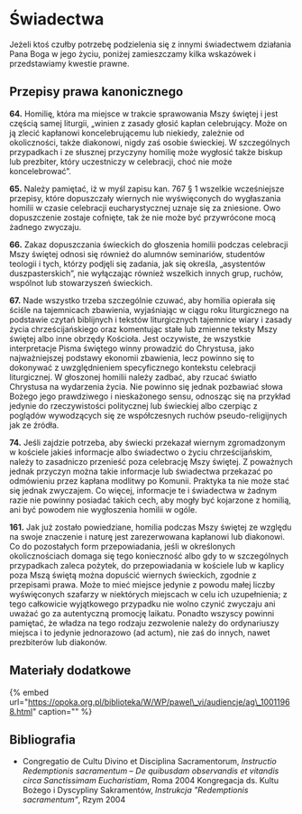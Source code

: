 # Świadectwa

Jeżeli ktoś czułby potrzebę podzielenia się z innymi świadectwem działania Pana Boga w jego życiu, poniżej zamieszczamy kilka wskazówek i przedstawiamy kwestie prawne.

## Przepisy prawa kanonicznego

**64.** Homilię, która ma miejsce w trakcie sprawowania Mszy świętej i jest częścią samej liturgii, „winien z zasady głosić kapłan celebrujący. Może on ją zlecić kapłanowi koncelebrującemu lub niekiedy, zależnie od okoliczności, także diakonowi, nigdy zaś osobie świeckiej. W szczególnych przypadkach i ze słusznej przyczyny homilię może wygłosić także biskup lub prezbiter, który uczestniczy w celebracji, choć nie może koncelebrować”.

**65.** Należy pamiętać, iż w myśl zapisu kan. 767 § 1 wszelkie wcześniejsze przepisy, które dopuszczały wiernych nie wyświęconych do wygłaszania homilii w czasie celebracji eucharystycznej uznaje się za zniesione. Owo dopuszczenie zostaje cofnięte, tak że nie może być przywrócone mocą żadnego zwyczaju.

**66.** Zakaz dopuszczania świeckich do głoszenia homilii podczas celebracji Mszy świętej odnosi się również do alumnów seminariów, studentów teologii i tych, którzy podjęli się zadania, jak się określa, „asystentów duszpasterskich”, nie wyłączając również wszelkich innych grup, ruchów, wspólnot lub stowarzyszeń świeckich.

**67.** Nade wszystko trzeba szczególnie czuwać, aby homilia opierała się ściśle na tajemnicach zbawienia, wyjaśniając w ciągu roku liturgicznego na podstawie czytań biblijnych i tekstów liturgicznych tajemnice wiary i zasady życia chrześcijańskiego oraz komentując stałe lub zmienne teksty Mszy świętej albo inne obrzędy Kościoła. Jest oczywiste, że wszystkie interpretacje Pisma świętego winny prowadzić do Chrystusa, jako najważniejszej podstawy ekonomii zbawienia, lecz powinno się to dokonywać z uwzględnieniem specyficznego kontekstu celebracji liturgicznej. W głoszonej homilii należy zadbać, aby rzucać światło Chrystusa na wydarzenia życia. Nie powinno się jednak pozbawiać słowa Bożego jego prawdziwego i nieskażonego sensu, odnosząc się na przykład jedynie do rzeczywistości politycznej lub świeckiej albo czerpiąc z poglądów wywodzących się ze współczesnych ruchów pseudo-religijnych jak ze źródła.

**74.** Jeśli zajdzie potrzeba, aby świecki przekazał wiernym zgromadzonym w kościele jakieś informacje albo świadectwo o życiu chrześcijańskim, należy to zasadniczo przenieść poza celebrację Mszy świętej. Z poważnych jednak przyczyn można takie informacje lub świadectwa przekazać po odmówieniu przez kapłana modlitwy po Komunii. Praktyka ta nie może stać się jednak zwyczajem. Co więcej, informacje te i świadectwa w żadnym razie nie powinny posiadać takich cech, aby mogły być kojarzone z homilią, ani być powodem nie wygłoszenia homilii w ogóle.

**161.** Jak już zostało powiedziane, homilia podczas Mszy świętej ze względu na swoje znaczenie i naturę jest zarezerwowana kapłanowi lub diakonowi. Co do pozostałych form przepowiadania, jeśli w określonych okolicznościach domaga się tego konieczność albo gdy to w szczególnych przypadkach zaleca pożytek, do przepowiadania w kościele lub w kaplicy poza Mszą świętą można dopuścić wiernych świeckich, zgodnie z przepisami prawa. Może to mieć miejsce jedynie z powodu małej liczby wyświęconych szafarzy w niektórych miejscach w celu ich uzupełnienia; z tego całkowicie wyjątkowego przypadku nie wolno czynić zwyczaju ani uważać go za autentyczną promocję laikatu. Ponadto wszyscy powinni pamiętać, że władza na tego rodzaju zezwolenie należy do ordynariuszy miejsca i to jedynie jednorazowo \(ad actum\), nie zaś do innych, nawet prezbiterów lub diakonów.

## Materiały dodatkowe

{% embed url="https://opoka.org.pl/biblioteka/W/WP/pawel\_vi/audiencje/ag\_10011968.html" caption="" %}

## Bibliografia

* Congregatio de Cultu Divino et Disciplina Sacramentorum, _Instructio Redemptionis sacramentum_ – _De quibusdam observandis et vitandis circa Sanctissimam Eucharistiam_, Roma 2004 Kongregacja ds. Kultu Bożego i Dyscypliny Sakramentów, _Instrukcja "Redemptionis sacramentum"_, Rzym 2004

